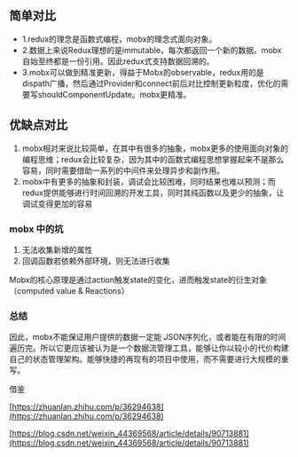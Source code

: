 ## 简单对比

- 1.redux的理念是函数式编程，mobx的理念式面向对象。
- 2.数据上来说Redux理想的是immutable，每次都返回一个新的数据。mobx自始至终都是一份引用。因此redux式支持数据回溯的。
- 3.mobx可以做到精准更新，得益于Mobx的observable，redux用的是dispath广播，然后通过Provider和connect前后对比控制更新粒度，优化的需要写shouldComponentUpdate。mobx更精准。

## 优缺点对比

1. mobx相对来说比较简单，在其中有很多的抽象，mobx更多的使用面向对象的编程思维；redux会比较复杂，因为其中的函数式编程思想掌握起来不是那么容易，同时需要借助一系列的中间件来处理异步和副作用。
2. mobx中有更多的抽象和封装，调试会比较困难，同时结果也难以预测；而redux提供能够进行时间回溯的开发工具，同时其纯函数以及更少的抽象，让调试变得更加的容易

### mobx 中的坑
1. 无法收集新增的属性
2. 回调函数若依赖外部环境，则无法进行收集

Mobx的核心原理是通过action触发state的变化，进而触发state的衍生对象（computed value & Reactions）

### 总结

因此，mobx不能保证用户提供的数据一定能 JSON序列化，或者能在有限的时间遍历完。所以它更应该被认为是一个数据流管理工具，能够让你以较小的代价构建自己的状态管理架构。能够快捷的再现有的项目中使用，而不需要进行大规模的重写。


借鉴

[https://zhuanlan.zhihu.com/p/36294638](https://zhuanlan.zhihu.com/p/36294638)

[https://blog.csdn.net/weixin_44369568/article/details/90713881](https://blog.csdn.net/weixin_44369568/article/details/90713881)



